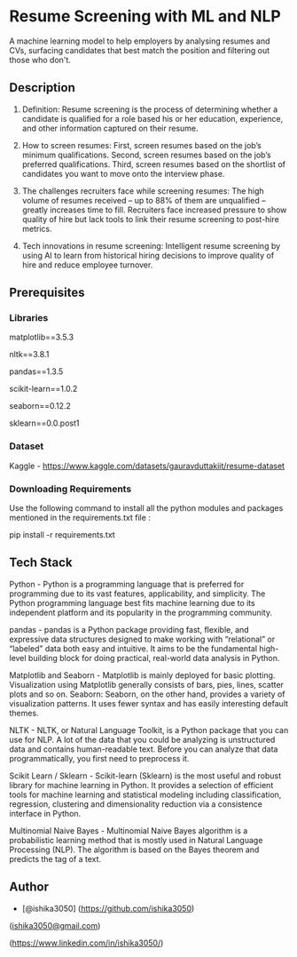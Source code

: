 
# Resume Screening with ML and NLP

A machine learning model to help employers by analysing resumes and CVs, surfacing candidates that best match the position and filtering out those who don't.



## Description

1. Definition: Resume screening is the process of determining whether a candidate is qualified for a role based his or her education, experience, and other information captured on their resume.

2. How to screen resumes: First, screen resumes based on the job’s minimum qualifications. Second, screen resumes based on the job’s preferred qualifications. Third, screen resumes based on the shortlist of candidates you want to move onto the interview phase.

3. The challenges recruiters face while screening resumes: The high volume of resumes received – up to 88% of them are unqualified – greatly increases time to fill. Recruiters face increased pressure to show quality of hire but lack tools to link their resume screening to post-hire metrics.

4. Tech innovations in resume screening: Intelligent resume screening by using AI to learn from historical hiring decisions to improve quality of hire and reduce employee turnover.
## Prerequisites 

### Libraries

matplotlib==3.5.3

nltk==3.8.1

pandas==1.3.5

scikit-learn==1.0.2

seaborn==0.12.2

sklearn==0.0.post1

### Dataset
Kaggle - https://www.kaggle.com/datasets/gauravduttakiit/resume-dataset


### Downloading Requirements

Use the following command to install all the python modules and packages mentioned in the requirements.txt file : 

pip install -r requirements.txt



## Tech Stack

Python - Python is a programming language that is preferred for programming due to its vast features, applicability, and simplicity. The Python programming language best fits machine learning due to its independent platform and its popularity in the programming community.

pandas - pandas is a Python package providing fast, flexible, and expressive data structures designed to make working with “relational” or “labeled” data both easy and intuitive. It aims to be the fundamental high-level building block for doing practical, real-world data analysis in Python.

Matplotlib and Seaborn - Matplotlib is mainly deployed for basic plotting. Visualization using Matplotlib generally consists of bars, pies, lines, scatter plots and so on. Seaborn: Seaborn, on the other hand, provides a variety of visualization patterns. It uses fewer syntax and has easily interesting default themes.

NLTK - NLTK, or Natural Language Toolkit, is a Python package that you can use for NLP. A lot of the data that you could be analyzing is unstructured data and contains human-readable text. Before you can analyze that data programmatically, you first need to preprocess it.

Scikit Learn / Sklearn - Scikit-learn (Sklearn) is the most useful and robust library for machine learning in Python. It provides a selection of efficient tools for machine learning and statistical modeling including classification, regression, clustering and dimensionality reduction via a consistence interface in Python.


Multinomial Naive Bayes - Multinomial Naive Bayes algorithm is a probabilistic learning method that is mostly used in Natural Language Processing (NLP). The algorithm is based on the Bayes theorem and predicts the tag of a text.


## Author

- [@ishika3050]
(https://github.com/ishika3050)

(ishika3050@gmail.com)

(https://www.linkedin.com/in/ishika3050/)


